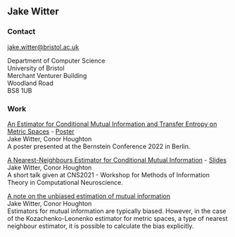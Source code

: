 ## Jake Witter

### Contact

[jake.witter@bristol.ac.uk](jake.witter@bristol.ac.uk)

Department of Computer Science  
University of Bristol  
Merchant Venturer Building  
Woodland Road  
BS8 1UB


### Work

[An Estimator for Conditional Mutual Information and Transfer Entropy on Metric Spaces](https://zenodo.org/record/8199228) - [Poster](https://zenodo.org/record/8199228) \
Jake Witter, Conor Houghton \
A poster presented at the Bernstein Conference 2022 in Berlin.

[A Nearest-Neighbours Estimator for Conditional Mutual Information](https://zenodo.org/record/5079917) - [Slides](https://zenodo.org/record/5079917/files/CNS_Slides.pdf) \
Jake Witter, Conor Houghton \
A short talk given at CNS2021 - Workshop for Methods of Information Theory in Computational Neuroscience.

[A note on the unbiased estimation of mutual information](https://arxiv.org/abs/2105.08682)  
Jake Witter, Conor Houghton  
Estimators for mutual information are typically biased. However, in the case of the Kozachenko-Leonenko estimator for metric spaces, a type of nearest neighbour estimator, it is possible to calculate the bias explicitly. 
